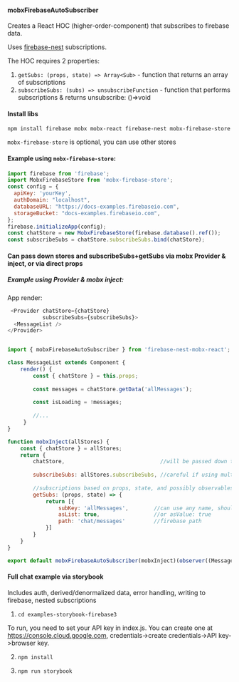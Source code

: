 #### mobxFirebaseAutoSubscriber

Creates a React HOC (higher-order-component) that subscribes to firebase data.

Uses [firebase-nest](https://github.com/nyura123/firebase-nest) subscriptions.

The HOC requires 2 properties:

1. `getSubs: (props, state) => Array<Sub>` - function that returns an array of subscriptions
2. `subscribeSubs: (subs) => unsubscribeFunction` - function that performs subscriptions & returns unsubscribe: ()=>void

#### Install libs

 `npm install firebase mobx mobx-react firebase-nest mobx-firebase-store`

 `mobx-firebase-store` is optional, you can use other stores


#### Example using `mobx-firebase-store`:

```js
import firebase from 'firebase';
import MobxFirebaseStore from 'mobx-firebase-store';
const config = {
  apiKey: 'yourKey',
  authDomain: "localhost",
  databaseURL: "https://docs-examples.firebaseio.com",
  storageBucket: "docs-examples.firebaseio.com",
};
firebase.initializeApp(config);
const chatStore = new MobxFirebaseStore(firebase.database().ref());
const subscribeSubs = chatStore.subscribeSubs.bind(chatStore);
```

#### Can pass down stores and subscribeSubs+getSubs via mobx Provider & inject, or via direct props

##### Example using Provider & mobx inject:

App render:

```js
 <Provider chatStore={chatStore}
           subscribeSubs={subscribeSubs}>
  <MessageList />
</Provider>
```

```js

import { mobxFirebaseAutoSubscriber } from 'firebase-nest-mobx-react';

class MessageList extends Component {
    render() {
        const { chatStore } = this.props;
        
        const messages = chatStore.getData('allMessages');
        
        const isLoading = !messages;
        
        //...
     }   
}

function mobxInject(allStores) {
    const { chatStore } = allStores;
    return {
        chatStore,                              //will be passed down to wrapped MessageList
        
        subscribeSubs: allStores.subscribeSubs, //careful if using multiple stores
    
        //subscriptions based on props, state, and possibly observables
        getSubs: (props, state) => {           
            return [{
                subKey: 'allMessages',        //can use any name, should match getData call (see above)
                asList: true,                 //or asValue: true
                path: 'chat/messages'         //firebase path
            }]
        }
    }
}

export default mobxFirebaseAutoSubscriber(mobxInject)(observer((MessageList)));
```

#### Full chat example via storybook

Includes auth, derived/denormalized data, error handling, writing to firebase, nested subscriptions

1. `cd examples-storybook-firebase3`

  To run, you need to set your API key in index.js.
  You can create one at https://console.cloud.google.com, credentials->create credentials->API key->browser key.

2. `npm install`

3. `npm run storybook`

